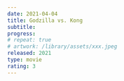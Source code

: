 ```yaml
---
date: 2021-04-04
title: Godzilla vs. Kong
subtitle:
progress:
# repeat: true
# artwork: /library/assets/xxx.jpeg
released: 2021
type: movie
rating: 3
---
```


